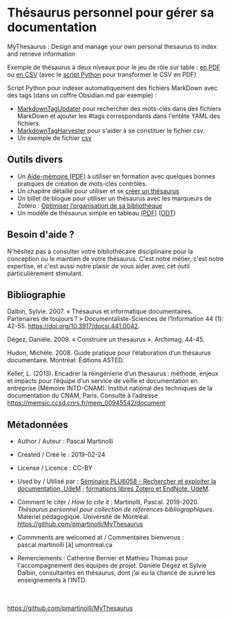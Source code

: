 # Thésaurus personnel pour gérer sa documentation

MyThesaurus : Design and manage your own personal thesaurus to index and retrieve information

Exemple de thésaurus à deux niveaux pour le jeu de rôle sur table : [en PDF](https://github.com/pmartinolli/TM-MyThesaurus/blob/master/files/ThesaurusBuilder/TTRPG_thesaurus.pdf) ou [en CSV](https://github.com/pmartinolli/TM-MyThesaurus/blob/master/files/ThesaurusBuilder/TTRPG_thesaurus.csv) (avec le [script Python](https://github.com/pmartinolli/TM-MyThesaurus/blob/master/files/ThesaurusBuilder/mythesaurus_csv2pdf.py) pour transformer le CSV en PDF)

Script Python pour indexer automatiquement des fichiers MarkDown avec des tags (dans un coffre Obsidian.md par exemple) : 
- [MarkdownTagUpdater](https://github.com/pmartinolli/MyThesaurus/blob/master/MarkdownTag/MarkdownTagUpdater.py) pour rechercher des mots-clés dans des fichiers MarkDown et ajouter les #tags correspondants dans l'entête YAML des fichiers.
- [MarkdownTagHarvester](https://github.com/pmartinolli/MyThesaurus/blob/master/MarkdownTag/MarkdownTagHarvester.py) pour s'aider à se constituer le fichier csv.
- Un exemple de fichier [csv](https://github.com/pmartinolli/MyThesaurus/blob/master/MarkdownTag/tags.csv)


## Outils divers 

- Un [Aide-mémoire (PDF)](https://github.com/pmartinolli/MyThesaurus/blob/master/Affiche/affiche-mythesaurus-v1.1.fr.pdf) à utiliser en formation avec quelques bonnes pratiques de création de mots-clés contrôlés.
- Un chapitre détaillé pour utiliser et se [créer un thésaurus](https://pmartinolli.github.io/QMpRD/chapters/thesaurus.html)
- Un billet de blogue pour utiliser un thésaurus avec les marqueurs de Zotero : [Optimiser l’organisation de sa bibliothèque](https://zotero.hypotheses.org/3298)
- Un modèle de thésaurus simple en tableau [(PDF)](https://github.com/pmartinolli/TM-MyThesaurus/blob/master/files/ModeleSimple/modelethesaurus.pdf) ([ODT](https://github.com/pmartinolli/MyThesaurus/blob/master/Affiche/ModeleSimple/modelethesaurus.odt))

## Besoin d'aide ?

N'hésitez pas à consulter votre bibliothécaire disciplinaire pour la conception ou le maintien de votre thésaurus. C'est notre métier, c'est notre expertise, et c'est aussi notre plaisir de vous aider avec cet outil particulièrement stimulant.


## Bibliographie

Dalbin, Sylvie. 2007. « Thésaurus et informatique documentaires. Partenaires de toujours ? » Documentaliste-Sciences de l’Information 44 (1): 42-55. https://doi.org/10.3917/docsi.441.0042.

Dégez, Danièle. 2009. « Construire un thesaurus ». Archimag, 44-45.

Hudon, Michèle. 2008. Guide pratique pour l’élaboration d’un thésaurus documentaire. Montréal: Éditions ASTED.

Keller, L. (2013). Encadrer la réingénierie d’un thesaurus : méthode, enjeux et impacts pour l’équipe d’un service de veille et documentation en entreprise (Mémoire INTD-CNAM). Institut national des techniques de la documentation du CNAM, Paris. Consulté à l’adresse https://memsic.ccsd.cnrs.fr/mem_00945542/document



## Métadonnées

* Author / Auteur : Pascal Martinolli

* Created / Créé le : 2019-02-24

* License / Licence : CC-BY

* Used by / Utilisé par  : [Séminaire PLU6058 - Rechercher et exploiter la documentation, UdeM](https://bib.umontreal.ca/multidisciplinaire/plu6058) ; [formations libres Zotero et EndNote, UdeM](https://bib.umontreal.ca/formations/).

* Comment le citer / *How to cite it* : Martinolli, Pascal. 2019-2020. *Thésaurus personnel pour collection de références bibliographiques*. Matériel pédagogique. Université de Montréal. https://github.com/pmartinolli/MyThesaurus

* Commments are welcomed at / Commentaires bienvenus : pascal.martinolli [à] umontreal.ca

* Remerciements : Catherine Bernier et Mathieu Thomas pour l'accompagnement des équipes de projet. Danièle Dégez et Sylvie Dalbin, consultantes en thésaurus, dont j’ai eu la chance de suivre les enseignements à l’INTD. 

\
\
https://github.com/pmartinolli/MyThesaurus
